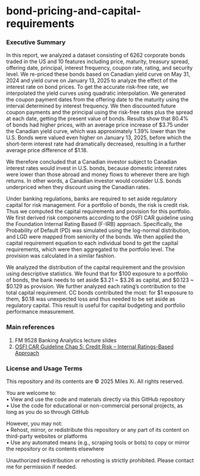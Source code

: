 # bond-pricing-and-capital-requirements

### Executive Summary

In this report, we analyzed a dataset consisting of 6262 corporate bonds traded in the US and 10 features including price, maturity, treasury spread, offering date, principal, interest frequency, coupon rate, rating, and security level. We re-priced these bonds based on Canadian yield curve on May 31, 2024 and yield curve on January 13, 2025 to analyze the effect of the interest rate on bond prices. To get the accurate risk-free rate, we interpolated the yield curves using quadratic interpolation. We generated the coupon payment dates from the offering date to the maturity using the interval determined by interest frequency. We then discounted future coupon payments and the principal using the risk-free rates plus the spread at each date, getting the present value of bonds. Results show that 80.4% of bonds had higher prices, with an average price increase of $3.75 under the Canadian yield curve, which was approximately 1.39% lower than the U.S.  Bonds were valued even higher on January 13, 2025, before which the short-term interest rate had dramatically decreased, resulting in a further average price difference of $1.18. 

We therefore concluded that a Canadian investor subject to Canadian interest rates would invest in U.S. bonds, because domestic interest rates were lower than those abroad and money flows to wherever there are high returns. In other words, a Canadian investor would consider U.S. bonds underpriced when they discount using the Canadian rates.

Under banking regulations, banks are required to set aside regulatory capital for risk management. For a portfolio of bonds, the risk is credit risk. Thus we computed the capital requirements and provision for this portfolio. We first derived risk components according to the OSFI CAR guideline using the Foundation Internal Rating Based (F-IRB) approach. Specifically, the Probability of Default (PD) was simulated using the log-normal distribution, and LGD were mapped from seniority of the bonds. We then applied the capital requirement equation to each individual bond to get the capital requirements, which were then aggregated to the portfolio level. The provision was calculated in a similar fashion.

We analyzed the distribution of the capital requirement and the provision using descriptive statistics. We found that for $100 exposure to a portfolio of bonds, the bank needs to set aside $3.21 ~ $3.26 as capital, and $0.123 ~ $0.129 as provision. We further analyzed each rating’s contribution to the total capital requirement. CC bonds contributed the most: for $1 exposure to them, $0.18 was unexpected loss and thus needed to be set aside as regulatory capital. This result is useful for capital budgeting and portfolio performance measurement.

### Main references
1. FM 9528 Banking Analytics lecture slides
2. [OSFI CAR Guideline Chap 5: Credit Risk – Internal Ratings-Based Approach](https://www.osfi-bsif.gc.ca/en/guidance/guidance-library/capital-adequacy-requirements-car-2024-chapter-5-credit-risk-internal-ratings-based-approach)


### License and Usage Terms
This repository and its contents are © 2025 Miles Xi. All rights reserved.

You are welcome to: <br>
• View and use the code and materials directly via this GitHub repository <br>
• Use the code for educational or non-commercial personal projects, as long as you do so through GitHub

However, you may not: <br>
• Rehost, mirror, or redistribute this repository or any part of its content on third-party websites or platforms <br>
• Use any automated means (e.g., scraping tools or bots) to copy or mirror the repository or its contents elsewhere

Unauthorized redistribution or rehosting is strictly prohibited. Please contact me for permission if needed.
